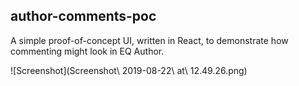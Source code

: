 
## author-comments-poc

A simple proof-of-concept UI, written in React, to demonstrate how commenting might look in EQ Author.

![Screenshot](Screenshot\ 2019-08-22\ at\ 12.49.26.png)
